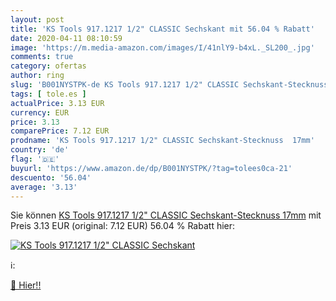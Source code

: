 ```yaml
---
layout: post
title: 'KS Tools 917.1217 1/2" CLASSIC Sechskant mit 56.04 % Rabatt'
date: 2020-04-11 08:10:59
image: 'https://m.media-amazon.com/images/I/41nlY9-b4xL._SL200_.jpg'
comments: true
category: ofertas
author: ring
slug: 'B001NYSTPK-de KS Tools 917.1217 1/2" CLASSIC Sechskant-Stecknuss 17mm'
tags: [ tole.es ]
actualPrice: 3.13 EUR
currency: EUR
price: 3.13
comparePrice: 7.12 EUR
prodname: 'KS Tools 917.1217 1/2" CLASSIC Sechskant-Stecknuss  17mm'
country: 'de'
flag: '🇩🇪'
buyurl: 'https://www.amazon.de/dp/B001NYSTPK/?tag=tolees0ca-21'
descuento: '56.04'
average: '3.13'
---
```


Sie können [KS Tools 917.1217 1/2" CLASSIC Sechskant-Stecknuss  17mm](https://www.amazon.de/dp/B001NYSTPK/?tag=tolees0ca-21) mit Preis 3.13 EUR (original: 7.12 EUR) 56.04 % Rabatt hier:

[![KS Tools 917.1217 1/2" CLASSIC Sechskant](https://m.media-amazon.com/images/I/41nlY9-b4xL._SL200_.jpg)](https://www.amazon.de/dp/B001NYSTPK/?tag=tolees0ca-21)

ℹ️:


[🛒 Hier!!](https://www.amazon.de/dp/B001NYSTPK/?tag=tolees0ca-21)
